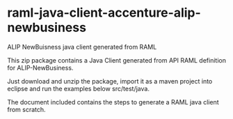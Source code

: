 # raml-java-client-accenture-alip-newbusiness
ALIP NewBuisness java client generated from RAML

This zip package contains a Java Client generated from API RAML definition for ALIP-NewBusiness.

Just download and unzip the package, import it as a maven project into eclipse and run the examples below src/test/java.

The document included contains the steps to generate a RAML java client from scratch.
